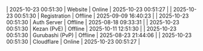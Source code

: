 | 2025-10-23 00:51:30 | Website | Online | 2025-10-23 00:51:27 |
| 2025-10-23 00:51:30 | Registration | Offline | 2025-09-09 16:40:23 |
| 2025-10-23 00:51:30 | Auth Server | Offline | 2025-08-18 09:33:31 |
| 2025-10-23 00:51:30 | Kezan (PvE) | Offline | 2025-10-11 12:51:30 |
| 2025-10-23 00:51:30 | Gurubashi (PvP) | Offline | 2025-08-23 21:44:06 |
| 2025-10-23 00:51:30 | Cloudflare | Online | 2025-10-23 00:51:27 |
